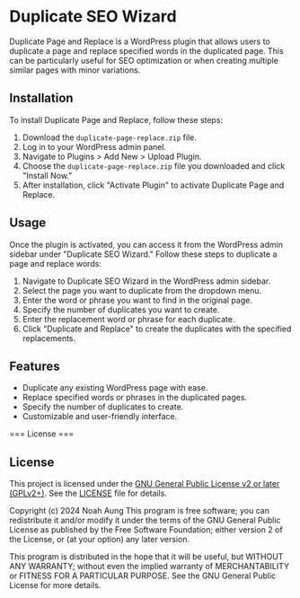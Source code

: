 # Duplicate SEO Wizard

Duplicate Page and Replace is a WordPress plugin that allows users to duplicate a page and replace specified words in the duplicated page. This can be particularly useful for SEO optimization or when creating multiple similar pages with minor variations.

## Installation

To install Duplicate Page and Replace, follow these steps:

1. Download the `duplicate-page-replace.zip` file.
2. Log in to your WordPress admin panel.
3. Navigate to Plugins > Add New > Upload Plugin.
4. Choose the `duplicate-page-replace.zip` file you downloaded and click "Install Now."
5. After installation, click "Activate Plugin" to activate Duplicate Page and Replace.

## Usage

Once the plugin is activated, you can access it from the WordPress admin sidebar under "Duplicate SEO Wizard." Follow these steps to duplicate a page and replace words:

1. Navigate to Duplicate SEO Wizard in the WordPress admin sidebar.
2. Select the page you want to duplicate from the dropdown menu.
3. Enter the word or phrase you want to find in the original page.
4. Specify the number of duplicates you want to create.
5. Enter the replacement word or phrase for each duplicate.
6. Click "Duplicate and Replace" to create the duplicates with the specified replacements.

## Features

- Duplicate any existing WordPress page with ease.
- Replace specified words or phrases in the duplicated pages.
- Specify the number of duplicates to create.
- Customizable and user-friendly interface.

=== License ===

## License

This project is licensed under the [GNU General Public License v2 or later (GPLv2+)](https://www.gnu.org/licenses/gpl-2.0.html). See the [LICENSE](LICENSE) file for details.

Copyright (c) 2024 Noah Aung
This program is free software; you can redistribute it and/or modify it under the terms of the GNU General Public License as published by the Free Software Foundation; either version 2 of the License, or (at your option) any later version.

This program is distributed in the hope that it will be useful, but WITHOUT ANY WARRANTY; without even the implied warranty of MERCHANTABILITY or FITNESS FOR A PARTICULAR PURPOSE. See the GNU General Public License for more details.

